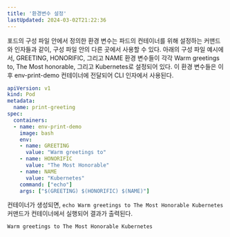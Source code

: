```yaml
---
title: '환경변수 설정'
lastUpdated: 2024-03-02T21:22:36
---
```


포드의 구성 파일 안에서 정의한 환경 변수는 파드의 컨테이너를 위해 설정하는 커맨드와 인자들과 같이, 구성 파일 안의 다른 곳에서 사용할 수 있다. 아래의 구성 파일 예시에서, GREETING, HONORIFIC, 그리고 NAME 환경 변수들이 각각 Warm greetings to, The Most honorable, 그리고 Kubernetes로 설정되어 있다. 이 환경 변수들은 이후 env-print-demo 컨테이너에 전달되어 CLI 인자에서 사용된다.

```yml
apiVersion: v1
kind: Pod
metadata:
  name: print-greeting
spec:
  containers:
  - name: env-print-demo
    image: bash
    env:
    - name: GREETING
      value: "Warm greetings to"
    - name: HONORIFIC
      value: "The Most Honorable"
    - name: NAME
      value: "Kubernetes"
    command: ["echo"]
    args: ["$(GREETING) $(HONORIFIC) $(NAME)"]
```

컨테이너가 생성되면, `echo Warm greetings to The Most Honorable Kubernetes` 커맨드가 컨테이너에서 실행되어 결과가 출력된다.

```
Warm greetings to The Most Honorable Kubernetes
```
